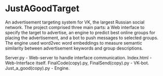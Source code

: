 # JustAGoodTarget
An advertisement targeting system for VK, the largest Russian social network. The project comprised three main parts: a Web interface to specify the target to advertise, an engine to predict best online groups for placing the advertisement, and a bot to push messages to selected groups. The engine used word2vec word embeddings to measure semantic similarity between advertisement keywords and group descriptions. 

Server.py - Web-server to handle interface communication. 
Index.html - Web-Interface itself. 
FinalCode(copy).py, FinalSend(copy).py - VK-bot.  
Just_a_good(copy).py - Engine.
